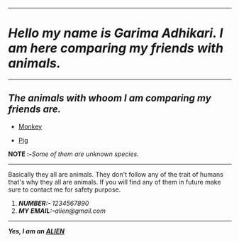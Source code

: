 

<head>
  <meta charset="utf-8">
  <title> similarities between my firends and animals</title>
</head>
<hr>
<h1> <strong><em> Hello my name is Garima Adhikari. I am here comparing my friends with animals.</em></strong></h1>
<hr>

<body>
  <h2><em> The animals with whoom I am comparing my friends are.</em></h2>
  <ul>
    <li><a href="https://en.wikipedia.org/wiki/Monkey">Monkey</a></li>
  </ul>
  <ul>
    <li><a href="https://en.wikipedia.org/wiki/Pig">Pig</a></li>
  </ul><strong>NOTE :-</strong><em>Some of them are unknown species.</em>
  <hr />
</body>
<p>Basically they all are animals. They don't follow any of the trait of humans that's why they all are animals.
  If you will find any of them in future make sure to contact me for safety purpose.

</p>
<ol>
  <li><em><strong>NUMBER:- </strong>1234567890</em></li>
  <li>
    <em><strong>MY EMAIL:-</strong>alien@gmail.com</em>
  </li>
</ol>
<hr />
<em><strong>Yes, I am an <a
      href="https://www.google.com/url?sa=i&url=https%3A%2F%2Fwww.amarujala.com%2Fphoto-gallery%2Fbizarre-news%2Falien-will-come-to-earth-that-organisms-can-ride-human-spacecraft-scientists-gave-warning&psig=AOvVaw1Uhikhhu3atlza8y7klq2n&ust=1645027415878000&source=images&cd=vfe&ved=0CAsQjRxqFwoTCOCzguyKgvYCFQAAAAAdAAAAABAD">ALIEN</a>
  </strong></em>

</html>
